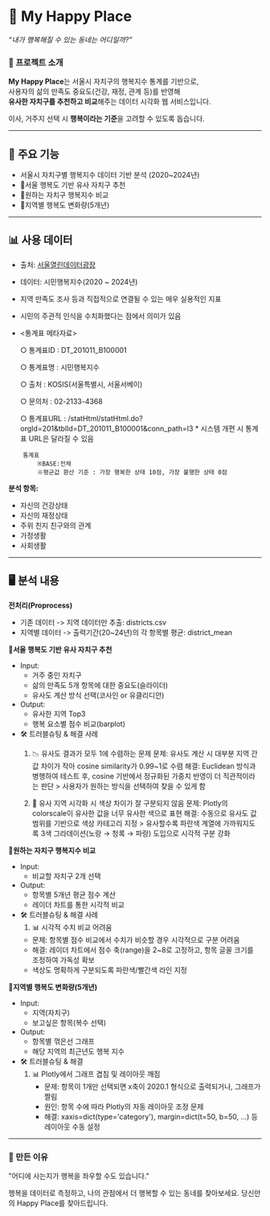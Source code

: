 # 🏡 My Happy Place  
_“내가 행복해질 수 있는 동네는 어디일까?”_

### 📌 프로젝트 소개
**My Happy Place**는 서울시 자치구의 행복지수 통계를 기반으로,  
사용자의 삶의 만족도 중요도(건강, 재정, 관계 등)를 반영해  
**유사한 자치구를 추천하고 비교**해주는 데이터 시각화 웹 서비스입니다.

이사, 거주지 선택 시 **행복이라는 기준**을 고려할 수 있도록 돕습니다.

---

## 🎯 주요 기능
- 서울시 자치구별 행복지수 데이터 기반 분석 (2020~2024년)
- 📍서울 행복도 기반 유사 자치구 추천
- 📍원하는 자치구 행복지수 비교
- 📍지역별 행복도 변화량(5개년)

---

## 📊 사용 데이터
- 출처: [서울열린데이터광장](https://data.seoul.go.kr)
- 데이터: 시민행복지수(2020 ~ 2024년)
- 지역 만족도 조사 등과 직접적으로 연결될 수 있는 매우 실용적인 지표
- 시민의 주관적 인식을 수치화했다는 점에서 의미가 있음
- <통계표 메타자료>

    ○ 통계표ID : DT_201011_B100001

    ○ 통계표명 : 시민행복지수

    ○ 출처 : KOSIS(서울특별시, 서울서베이)

    ○ 문의처 : 02-2133-4368

    ○ 통계표URL : /statHtml/statHtml.do?orgId=201&tblId=DT_201011_B100001&conn_path=I3
              * 시스템 개편 시 통계표 URL은 달라질 수 있음

```
    통계표
        ※BASE:전체
        ※평균값 환산 기준 : 가장 행복한 상태 10점, 가장 불행한 상태 0점
```


**분석 항목:**
- 자신의 건강상태  
- 자신의 재정상태  
- 주위 친지 친구와의 관계  
- 가정생활  
- 사회생활
---
## 🖥️ 분석 내용

**전처리(Proprocess)**
- 기존 데이터 -> 지역 데이터만 추출: districts.csv
- 지역별 데이터 -> 출력기간(20~24년)의 각 항목별 평균: district_mean

**📍서울 행복도 기반 유사 자치구 추천**
- Input:
    - 거주 중인 자치구
    - 삶의 만족도 5개 항목에 대한 중요도(슬라이더)
    - 유사도 계산 방식 선택(코사인 or 유클리디안)
- Output:
    - 유사한 지역 Top3
    - 행복 요소별 점수 비교(barplot)
- 🛠️ 트러블슈팅 & 해결 사례
    1. 📉 유사도 결과가 모두 1에 수렴하는 문제
        문제: 유사도 계산 시 대부분 지역 간 값 차이가 작아 cosine similarity가 0.99~1로 수렴
        해결: Euclidean 방식과 병행하여 테스트 후, cosine 기반에서 정규화된 가중치 반영이 더 직관적이라는 판단
            > 사용자가 원하는 방식을 선택하여 찾을 수 있게 함

    2. 🎨 유사 지역 시각화 시 색상 차이가 잘 구분되지 않음
        문제: Plotly의 colorscale이 유사한 값을 너무 유사한 색으로 표현
        해결: 수동으로 유사도 값 범위를 기반으로 색상 카테고리 지정
            > 유사할수록 파란색 계열에 가까워지도록 3색 그라데이션(노랑 → 청록 → 파랑) 도입으로 시각적 구분 강화

**📍원하는 자치구 행복지수 비교**
- Input:
    - 비교할 자치구 2개 선택
- Output:
    - 항목별 5개년 평균 점수 계산
    - 레이더 차트를 통한 시각적 비교
- 🛠️ 트러블슈팅 & 해결 사례
    1. 📊 시각적 수치 비교 어려움
    - 문제: 항목별 점수 비교에서 수치가 비슷할 경우 시각적으로 구분 어려움
    - 해결: 레이더 차트에서 점수 축(range)을 2~8로 고정하고, 항목 글꼴 크기를 조정하여 가독성 확보
    - 색상도 명확하게 구분되도록 파란색/빨간색 라인 지정



**📍지역별 행복도 변화량(5개년)**
- Input:
    - 지역(자치구)
    - 보고싶은 항목(복수 선택)
- Output:
    - 항목별 꺾은선 그래프
    - 해당 지역의 최근년도 행복 지수
- 🛠️ 트러블슈팅 & 해결
  1. 📊 Plotly에서 그래프 겹침 및 레이아웃 깨짐
      - 문제: 항목이 1개만 선택되면 x축이 2020.1 형식으로 출력되거나, 그래프가 짤림
      - 원인: 항목 수에 따라 Plotly의 자동 레이아웃 조정 문제
      - 해결: xaxis=dict(type='category'), margin=dict(t=50, b=50, ...) 등 레이아웃 수동 설정




---

### 🙏 만든 이유
"어디에 사는지가 행복을 좌우할 수도 있습니다."

행복을 데이터로 측정하고, 나의 관점에서 더 행복할 수 있는 동네를 찾아보세요.
당신만의 Happy Place를 찾아드립니다.
